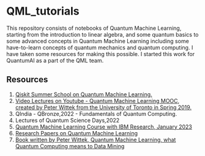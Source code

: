 # QML_tutorials
This repository consists of notebooks of Quantum Machine Learning, starting from the introduction to linear algebra, and some quantum basics to some advanced concepts in Quantum Machine Learning including some have-to-learn concepts of quantum mechanics and quantum computing.
I have taken some resources for making this possible. I started this work for QuantumAI as a part of the QML team. 
## Resources
1. [ Qiskit Summer School on Quantum Machine Learning. ](https://qiskit.org/learn/summer-school/quantum-computing-and-quantum-learning-2021/)
2. [ Video Lectures on Youtube - Quantum Machine Learning MOOC, created by Peter Wittek from the University of Toronto in Spring 2019. ](https://www.youtube.com/playlist?list=PLmRxgFnCIhaMgvot-Xuym_hn69lmzIokg) 
3. QIndia - QBronze,2022 - Fundamentals of Quantum Computing.
4. Lectures of Quantum Science Days,2022 
5. [Quantum Machine Learning Course with IBM Research, January 2023](https://open.hpi.de/courses/qc-machineLearning2023)
6. [Research Papers on Quantum Machine Learning](https://paperswithcode.com/task/quantum-machine-learning)
7. [Book written by Peter Wittek, Quantum Machine Learning, what Quantum Computing means to Data Mining](https://www.amazon.in/Quantum-Machine-Learning-Computing-Mining/dp/0128100400)

  
